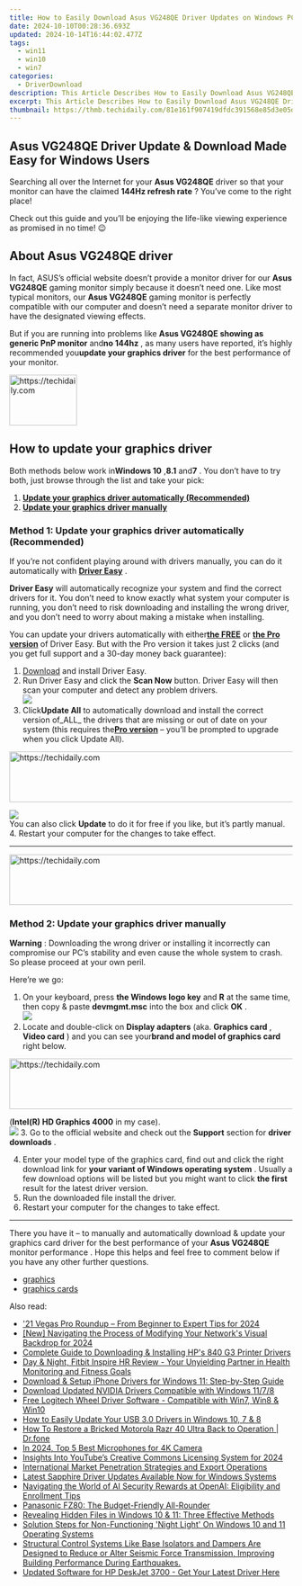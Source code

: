 ```yaml
---
title: How to Easily Download Asus VG248QE Driver Updates on Windows PCs
date: 2024-10-10T00:28:36.693Z
updated: 2024-10-14T16:44:02.477Z
tags:
  - win11
  - win10
  - win7
categories:
  - DriverDownload
description: This Article Describes How to Easily Download Asus VG248QE Driver Updates on Windows PCs
excerpt: This Article Describes How to Easily Download Asus VG248QE Driver Updates on Windows PCs
thumbnail: https://thmb.techidaily.com/81e161f907419dfdc391568e85d3e05da23f1ff740a914248fee4864660d3de9.jpg
---
```


## Asus VG248QE Driver Update & Download Made Easy for Windows Users

Searching all over the Internet for your **Asus VG248QE** driver so that your monitor can have the claimed **144Hz refresh rate** ? You’ve come to the right place!

 Check out this guide and you’ll be enjoying the life-like viewing experience as promised in no time! 😉

## About **Asus VG248QE driver**

 In fact, ASUS’s official website doesn’t provide a monitor driver for our **Asus VG248QE** gaming monitor simply because it doesn’t need one. Like most typical monitors, our **Asus VG248QE** gaming monitor is perfectly compatible with our computer and doesn’t need a separate monitor driver to have the designated viewing effects.

 But if you are running into problems like   **Asus VG248QE showing as generic PnP monitor**  and**no 144hz** , as many users have reported, it’s highly recommended you**update your graphics driver** for the best performance of your monitor.

<!-- affiliate ads begin -->
<a href="https://aligracehair.sjv.io/c/5597632/2135362/19272" target="_top" id="2135362">
  <img src="//a.impactradius-go.com/display-ad/19272-2135362" border="0" alt="https://techidaily.com" width="120" height="90"/>
</a>
<img height="0" width="0" src="https://aligracehair.sjv.io/i/5597632/2135362/19272" style="position:absolute;visibility:hidden;" border="0" />
<!-- affiliate ads end -->

## How to update your graphics driver

 Both methods below work in**Windows 10** ,**8.1** and**7** . You don’t have to try both, just browse through the list and take your pick:

1. **[Update your graphics driver automatically (Recommended)](https://www.drivereasy.com/knowledge/asus-vg248qe-driver-free-download-update-easily/#M1)**
2. **[Update your graphics driver manually](https://tools.techidaily.com/drivereasy/download/)**

### Method 1: Update your graphics driver automatically (Recommended)

 If you’re not confident playing around with drivers manually, you can do it automatically with **[Driver Easy](https://tools.techidaily.com/drivereasy/download/)**  .

**Driver Easy**   will automatically recognize your system and find the correct drivers for it. You don’t need to know exactly what system your computer is running, you don’t need to risk downloading and installing the wrong driver, and you don’t need to worry about making a mistake when installing.

 You can update your drivers automatically with either[**the FREE**](https://tools.techidaily.com/drivereasy/download/) or **[the Pro version](https://tools.techidaily.com/drivereasy/download/)**  of Driver Easy. But with the Pro version it takes just 2 clicks (and you get full support and a 30-day money back guarantee):

1. [Download](https://tools.techidaily.com/drivereasy/download/)  and install Driver Easy.
2. Run Driver Easy and click the **Scan Now** button. Driver Easy will then scan your computer and detect any problem drivers.  
![](https://images.drivereasy.com/wp-content/uploads/2018/07/img_5b472685de9c9.jpg)
3. Click**Update All** to automatically download and install the correct version of_ALL_ the drivers that are missing or out of date on your system (this requires the[**Pro version**](https://tools.techidaily.com/drivereasy/download/) – you’ll be prompted to upgrade when you click Update All).  

<!-- affiliate ads begin -->
<a href="https://aligracehair.sjv.io/c/5597632/1925570/19272" target="_top" id="1925570">
  <img src="//a.impactradius-go.com/display-ad/19272-1925570" border="0" alt="https://techidaily.com" width="728" height="90"/>
</a>
<img height="0" width="0" src="https://aligracehair.sjv.io/i/5597632/1925570/19272" style="position:absolute;visibility:hidden;" border="0" />
<!-- affiliate ads end -->

![](https://images.drivereasy.com/wp-content/uploads/2018/07/img_5b472528c2b06.jpg)  
 You can also click **Update** to do it for free if you like, but it’s partly manual.
4. Restart your computer for the changes to take effect.

---

<!-- affiliate ads begin -->
<a href="https://unicoeye.pxf.io/c/5597632/2134221/18498" target="_top" id="2134221">
  <img src="//a.impactradius-go.com/display-ad/18498-2134221" border="0" alt="https://techidaily.com" width="728" height="90"/>
</a>
<img height="0" width="0" src="https://unicoeye.pxf.io/i/5597632/2134221/18498" style="position:absolute;visibility:hidden;" border="0" />
<!-- affiliate ads end -->

### Method 2: Update your graphics driver manually

**Warning** : Downloading the wrong driver or installing it incorrectly can compromise our PC’s stability and even cause the whole system to crash. So please proceed at your own peril.

Here’re we go:

1. On your keyboard, press **the Windows logo key** and **R**  at the same time, then copy & paste **devmgmt.msc** into the box and click **OK** .  
![](https://images.drivereasy.com/wp-content/uploads/2018/05/img_5afb9c1b96ba9.png)
2. Locate and double-click on **Display adapters** (aka. **Graphics card** , **Video card** ) and you can see your**brand and model of graphics card** right below.  

<!-- affiliate ads begin -->
<a href="https://ephamedtechinc.pxf.io/c/5597632/2137224/26400" target="_top" id="2137224">
  <img src="//a.impactradius-go.com/display-ad/26400-2137224" border="0" alt="https://techidaily.com" width="728" height="90"/>
</a>
<img height="0" width="0" src="https://ephamedtechinc.pxf.io/i/5597632/2137224/26400" style="position:absolute;visibility:hidden;" border="0" />
<!-- affiliate ads end -->

 (**Intel(R) HD Graphics 4000** in my case).  
![](https://images.drivereasy.com/wp-content/uploads/2018/07/img_5b47105a562f6.jpg)
3. Go to the official website and check out the **Support** section for **driver downloads** .

4. Enter your model type of the graphics card, find out and click the right download link for **your variant of Windows operating system** . Usually a few download options will be listed but you might want to click **the first** result for the latest driver version.
5. Run the downloaded file install the driver.
6. Restart your computer for the changes to take effect.

---

 There you have it  – to manually and automatically download & update your graphics card driver for the best performance of your **Asus VG248QE** monitor performance  . Hope this helps and feel free to comment below if you have any other further questions.

* [graphics](https://tools.techidaily.com/drivereasy/download/)
* [graphics cards](https://tools.techidaily.com/drivereasy/download/)

<ins class="adsbygoogle"
     style="display:block"
     data-ad-format="autorelaxed"
     data-ad-client="ca-pub-7571918770474297"
     data-ad-slot="1223367746"></ins>

<ins class="adsbygoogle"
     style="display:block"
     data-ad-client="ca-pub-7571918770474297"
     data-ad-slot="8358498916"
     data-ad-format="auto"
     data-full-width-responsive="true"></ins>

<span class="atpl-alsoreadstyle">Also read:</span>
<div><ul>
<li><a href="https://extra-hints.techidaily.com/21-vegas-pro-roundup-from-beginner-to-expert-tips-for-2024/"><u>'21 Vegas Pro Roundup – From Beginner to Expert Tips for 2024</u></a></li>
<li><a href="https://facebook-video-recording.techidaily.com/new-navigating-the-process-of-modifying-your-networks-visual-backdrop-for-2024/"><u>[New] Navigating the Process of Modifying Your Network's Visual Backdrop for 2024</u></a></li>
<li><a href="https://win-dash.techidaily.com/complete-guide-to-downloading-and-installing-hps-840-g3-printer-drivers/"><u>Complete Guide to Downloading & Installing HP's 840 G3 Printer Drivers</u></a></li>
<li><a href="https://buynow-marvelous.techidaily.com/day-and-night-fitbit-inspire-hr-review-your-unyielding-partner-in-health-monitoring-and-fitness-goals/"><u>Day & Night, Fitbit Inspire HR Review - Your Unyielding Partner in Health Monitoring and Fitness Goals</u></a></li>
<li><a href="https://win-dash.techidaily.com/download-and-setup-iphone-drivers-for-windows-11-step-by-step-guide/"><u>Download & Setup iPhone Drivers for Windows 11: Step-by-Step Guide</u></a></li>
<li><a href="https://win-dash.techidaily.com/download-updated-nvidia-drivers-compatible-with-windows-1178/"><u>Download Updated NVIDIA Drivers Compatible with Windows 11/7/8</u></a></li>
<li><a href="https://win-dash.techidaily.com/free-logitech-wheel-driver-software-compatible-with-win7-win8-and-win10/"><u>Free Logitech Wheel Driver Software - Compatible with Win7, Win8 & Win10</u></a></li>
<li><a href="https://win-dash.techidaily.com/how-to-easily-update-your-usb-30-drivers-in-windows-10-7-and-8/"><u>How to Easily Update Your USB 3.0 Drivers in Windows 10, 7 & 8</u></a></li>
<li><a href="https://fix-guide.techidaily.com/how-to-restore-a-bricked-motorola-razr-40-ultra-back-to-operation-drfone-by-drfone-fix-android-problems-fix-android-problems/"><u>How To Restore a Bricked Motorola Razr 40 Ultra Back to Operation | Dr.fone</u></a></li>
<li><a href="https://extra-resources.techidaily.com/in-2024-top-5-best-microphones-for-4k-camera/"><u>In 2024, Top 5 Best Microphones for 4K Camera</u></a></li>
<li><a href="https://youtube-blog.techidaily.com/hts-into-youtubes-creative-commons-licensing-system-for-2024/"><u>Insights Into YouTube’s Creative Commons Licensing System for 2024</u></a></li>
<li><a href="https://win-dash.techidaily.com/1722960501297-international-market-penetration-strategies-and-export-operations/"><u>International Market Penetration Strategies and Export Operations</u></a></li>
<li><a href="https://win-dash.techidaily.com/latest-sapphire-driver-updates-available-now-for-windows-systems/"><u>Latest Sapphire Driver Updates Available Now for Windows Systems</u></a></li>
<li><a href="https://tech-revival.techidaily.com/navigating-the-world-of-ai-security-rewards-at-openai-eligibility-and-enrollment-tips/"><u>Navigating the World of AI Security Rewards at OpenAI: Eligibility and Enrollment Tips</u></a></li>
<li><a href="https://buynow-tips.techidaily.com/panasonic-fz80-the-budget-friendly-all-rounder/"><u>Panasonic FZ80: The Budget-Friendly All-Rounder</u></a></li>
<li><a href="https://win-data.techidaily.com/revealing-hidden-files-in-windows-10-and-11-three-effective-methods/"><u>Revealing Hidden Files in Windows 10 & 11: Three Effective Methods</u></a></li>
<li><a href="https://common-error.techidaily.com/solution-steps-for-non-functioning-night-light-on-windows-10-and-11-operating-systems/"><u>Solution Steps for Non-Functioning 'Night Light' On Windows 10 and 11 Operating Systems</u></a></li>
<li><a href="https://win-dash.techidaily.com/structural-control-systems-like-base-isolators-and-dampers-are-designed-to-reduce-or-alter-seismic-force-transmission-improving-building-performance-during-198/"><u>Structural Control Systems Like Base Isolators and Dampers Are Designed to Reduce or Alter Seismic Force Transmission, Improving Building Performance During Earthquakes.</u></a></li>
<li><a href="https://win-dash.techidaily.com/1722973766601-updated-software-for-hp-deskjet-3700-get-your-latest-driver-here/"><u>Updated Software for HP DeskJet 3700 - Get Your Latest Driver Here</u></a></li>
</ul></div>

